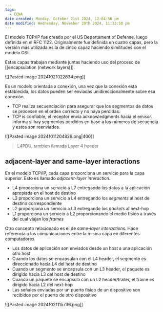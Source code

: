 ```yaml
---
tags:
  - CCNA
date created: Monday, October 21st 2024, 12:04:56 pm
date modified: Wednesday, November 20th 2024, 11:33:50 pm
---
```

El modelo TCP/IP fue creado por el US Departament of Defense, luego definida en el RFC 1122. Originalmente fue definida en cuatro capas, pero la versión más utilizada es la de cinco capaz haciendo similitudes con el modelo OSI.

Estas capas trabajan mediante juntas haciendo uso del proceso de [[encapsulation (network layers)]]. 

![[Pasted image 20241021022634.png]]


Es un modelo orientada a conexión, una vez que la conexión esta establecida, los datos pueden ser enviadas unidireccionalmente sobre esa conexión.
- TCP realiza secuenciación para asegurar que los segmentos de datos se procesen en el orden correcto y no haya perdidas.
- TCP is confiable, el receptor envía acknowledgments hacia el emisor. Informa si hay segmentos perdidos en base a los números de secuencia y estos son reenviados.

![[Pasted image 20241011204829.png|400]]
> L4PDU, tambien llamada Layer 4 header 

## adjacent-layer and same-layer interactions 

En el modelo TCP/IP, cada capa proporciona un servicio para la capa superior. Esto es llamado _adjacent-layer interaction_.
- L4 proporciona un servicio a L7 entregando los datos a la aplicación apropiada en el host de destino 
- L3 proporciona un servicio a L4 entregando los _segments_ al host de destino correspondiente 
- L2 proporciona un servicio a L3 entregando los _packets_ al next-hop
- L1 proporciona un servicio a L2 proporcionando el medio fisico a través del cual viajan los _frames_

Otro concepto relacionado es el de _same-layer interactions_. Hace referencia a las comunicaciones entre la misma capa en diferentes computadores. 
- Los datos de aplicación son enviados desde un host a una aplicación otro host 
- Cuando los datos se encapsulan con el L4 header, el segmento es direccionado hacia L4 del host de destino 
- Cuando un segmento se encapsula con un L3 header, el paquete es dirigido hacia L3 del host de destino
- Cuando un paquete se encapsula con un L2 header/trailer, el frame es dirigido hacia L2 del next-hop 
- Las señales enviadas por un puerto fisico de un dispositivo son recibidos por el puerto de otro dispositivo

![[Pasted image 20241021115736.png]]

